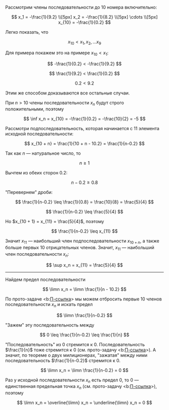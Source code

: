 Рассмотрим члены последовательности до $10$ номера включительно:

$$
    x_1 = -\frac{1}{9.2}
    \\[5px]
    x_2 = -\frac{1}{8.2}
    \\[5px]
    \cdots
    \\[5px]
    x_{10} = -\frac{1}{0.2}
$$

Легко показать, что

$$ x_{10} < x_1, x_2, \ldots x_9 $$

Для примера покажем это на примере $x_{10} < x_1$:

$$ -\frac{1}{0.2} < -\frac{1}{9.2} $$

$$ \frac{1}{9.2} < \frac{1}{0.2} $$

$$ 0.2 < 9.2 $$

Этим же способом доказываются все остальные случаи.

При $n > 10$ члены последовательности $x_n$ будут строго положительными, поэтому

$$ \inf x_n = x_{10} = -\frac{1}{0.2} = -\frac{10}{2} = -5 $$

Рассмотри подпоследовательность, которая начинается с $11$ элемента исходной последовательности:

$$ x_{10 + n} = \frac{1}{10 + n - 10.2} = \frac{1}{n-0.2} $$

Так как $n$ — натуральное число, то

$$ n \geq 1 $$

Вычтем из обеих сторон $0.2$:

$$ n - 0.2 \geq 0.8 $$

"Перевернем" дроби:

$$ \frac{1}{n-0.2} \leq \frac{1}{0.8} = \frac{10}{8} = \frac{5}{4} $$

$$ \frac{1}{n-0.2} \leq \frac{5}{4} $$

Но $x_{10 + 1} = x_{11} = \frac{5}{4}$, поэтому

$$ \frac{1}{n-0.2} \leq x_{11} $$

Значит $x_{11}$ — наибольший член подпоследовательности $x_{10 + n}$, а также больше первых $10$ отрицательных членов. Значит, $x_{11}$ — наибольший член последовательности $x_n$:

$$ \sup x_n = x_{11} = \frac{5}{4} $$

---

Найдем предел последовательности

$$ \limn x_n = \limn \frac{1}{n - 10.2} $$

По прото-задаче <b:[П-ссылка](advanced/proto/sequence-lim/independency)> мы можем отбросить первые $10$ членов последовательности
$x_n$ и искать предел

$$ \limn \frac{1}{n-0.2} $$

"Зажем" эту последовательность между

$$ 0 \leq \frac{1}{n-0.2} \leq \frac{1}{n} $$

"Последовательность" из $0$ стремится к $0$. Последовательность $\frac{1}{n}$ тоже стремится к $0$ (см. прото-задачу <b:[П-ссылка](advanced/proto/sequence-lim/elementary)>). А значит, по теореме о двух милиционерах, "зажатая" между ними последовательность $\frac{1}{n-0.2}$ стремится к $0$.

$$ \limn x_n = \limn \frac{1}{n-0.2} = 0 $$

Раз у исходной последовательности $x_n$ есть предел $0$, то $0$ — единственная предельная точка $x_n$ (см. прото-задачу <b:[П-ссылка](advanced/proto/sequence-lim/limit-point)>), поэтому

$$ \limn x_n = \overline{\limn} x_n = \underline{\limn} x_n = 0 $$